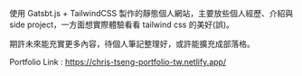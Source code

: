 使用 Gatsbt.js + TailwindCSS 製作的靜態個人網站，主要放些個人經歷、介紹與side project，一方面想實際體驗看看 tailwind css 的美好(誤)。

期許未來能充實更多內容，待個人筆記整理好，或許能擴充成部落格。

Portfolio Link : https://chris-tseng-portfolio-tw.netlify.app/

